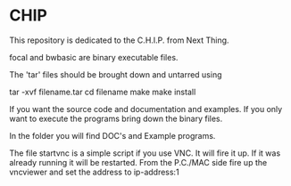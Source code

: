 # CHIP

This repository is dedicated to the C.H.I.P. from Next Thing.

focal and bwbasic are binary executable files.

The 'tar' files should be brought down and untarred using

tar -xvf filename.tar
cd filename
make
make install

If you want the source code and documentation and examples. If
you only want to execute the programs bring down the binary files.

In the folder you will find DOC's and Example programs.

The file startvnc is a simple script if you use VNC. It will
fire it up. If it was already running it will be restarted.
From the P.C./MAC side fire up the vncviewer and set the 
address to  ip-address:1

